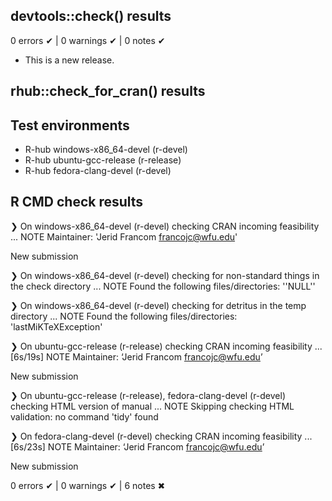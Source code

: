 ## devtools::check() results

0 errors ✔ | 0 warnings ✔ | 0 notes ✔

* This is a new release.

## rhub::check_for_cran() results

## Test environments
- R-hub windows-x86_64-devel (r-devel)
- R-hub ubuntu-gcc-release (r-release)
- R-hub fedora-clang-devel (r-devel)

## R CMD check results
❯ On windows-x86_64-devel (r-devel)
  checking CRAN incoming feasibility ... NOTE
  Maintainer: 'Jerid Francom <francojc@wfu.edu>'

  New submission

❯ On windows-x86_64-devel (r-devel)
  checking for non-standard things in the check directory ... NOTE
  Found the following files/directories:
    ''NULL''

❯ On windows-x86_64-devel (r-devel)
  checking for detritus in the temp directory ... NOTE
  Found the following files/directories:
    'lastMiKTeXException'

❯ On ubuntu-gcc-release (r-release)
  checking CRAN incoming feasibility ... [6s/19s] NOTE
  Maintainer: ‘Jerid Francom <francojc@wfu.edu>’

  New submission

❯ On ubuntu-gcc-release (r-release), fedora-clang-devel (r-devel)
  checking HTML version of manual ... NOTE
  Skipping checking HTML validation: no command 'tidy' found

❯ On fedora-clang-devel (r-devel)
  checking CRAN incoming feasibility ... [6s/23s] NOTE
  Maintainer: ‘Jerid Francom <francojc@wfu.edu>’

  New submission

0 errors ✔ | 0 warnings ✔ | 6 notes ✖
